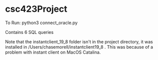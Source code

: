 # csc423Project
To Run:
python3 connect_oracle.py

Contains 6 SQL queries 

Note that the instantclient_19_8 folder isn't in the project directory, it was installed in /Users/chasemorell/instantclient19_8 . This was because of a problem with instant client on MacOS Catalina. 
